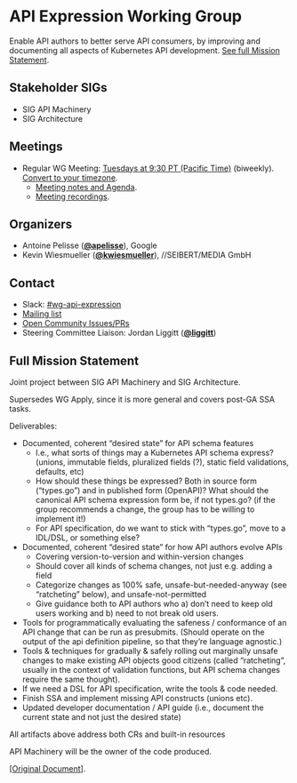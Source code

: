 <!---
This is an autogenerated file!

Please do not edit this file directly, but instead make changes to the
sigs.yaml file in the project root.

To understand how this file is generated, see https://git.k8s.io/community/generator/README.md
--->
# API Expression Working Group

Enable API authors to better serve API consumers, by improving and documenting all aspects of Kubernetes API development.
[See full Mission Statement](https://docs.google.com/document/d/1XYbQXfge2qKM9psksfC5XZnW8hybtLqL1EcJLU4JwKg).

## Stakeholder SIGs
* SIG API Machinery
* SIG Architecture

## Meetings
* Regular WG Meeting: [Tuesdays at 9:30 PT (Pacific Time)](https://zoom.us/j/94238112084) (biweekly). [Convert to your timezone](http://www.thetimezoneconverter.com/?t=9:30&tz=PT%20%28Pacific%20Time%29).
  * [Meeting notes and Agenda](https://docs.google.com/document/d/1CSpNaicbEqKJoW306qaQEBIkwC1mGIcKl3yiB_C0HZk).
  * [Meeting recordings](https://www.youtube.com/playlist?list=PL69nYSiGNLP0CU9g6-yb1NgZXGAhMxfFE&jct=9Leh8O_yrRTB0Kcv3rMKZHncZq8POg).

## Organizers

* Antoine Pelisse (**[@apelisse](https://github.com/apelisse)**), Google
* Kevin Wiesmueller (**[@kwiesmueller](https://github.com/kwiesmueller)**), //SEIBERT/MEDIA GmbH

## Contact
- Slack: [#wg-api-expression](https://kubernetes.slack.com/messages/wg-api-expression)
- [Mailing list](https://groups.google.com/forum/#!forum/kubernetes-wg-api-expression)
- [Open Community Issues/PRs](https://github.com/kubernetes/community/labels/wg%2Fapi-expression)
- Steering Committee Liaison: Jordan Liggitt (**[@liggitt](https://github.com/liggitt)**)
<!-- BEGIN CUSTOM CONTENT -->

## Full Mission Statement

Joint project between SIG API Machinery and SIG Architecture.

Supersedes WG Apply, since it is more general and covers post-GA SSA tasks.

Deliverables:

- Documented, coherent “desired state” for API schema features
  - I.e., what sorts of things may a Kubernetes API schema express? (unions, immutable fields, pluralized fields (?), static field validations, defaults, etc)
  - How should these things be expressed? Both in source form (“types.go”) and in published form (OpenAPI)? What should the canonical API schema expression form be, if not types.go? (if the group recommends a change, the group has to be willing to implement it!)
  - For API specification, do we want to stick with “types.go”, move to a IDL/DSL, or something else?
- Documented, coherent “desired state” for how API authors evolve APIs
  - Covering version-to-version and within-version changes
  - Should cover all kinds of schema changes, not just e.g. adding a field
  - Categorize changes as 100% safe, unsafe-but-needed-anyway (see “ratcheting” below), and unsafe-not-permitted
  - Give guidance both to API authors who 
    a) don’t need to keep old users working and 
    b) need to not break old users.
- Tools for programmatically evaluating the safeness / conformance of an API change that can be run as presubmits. (Should operate on the output of the api definition pipeline, so that they’re language agnostic.)
- Tools & techniques for gradually & safely rolling out marginally unsafe changes to make existing API objects good citizens (called “ratcheting”, usually in the context of validation functions, but API schema changes require the same thought).
- If we need a DSL for API specification, write the tools & code needed.
- Finish SSA and implement missing API constructs (unions etc).
- Updated developer documentation / API guide (i.e., document the current state and not just the desired state)

All artifacts above address both CRs and built-in resources

API Machinery will be the owner of the code produced.

[[Original Document](https://docs.google.com/document/d/1XYbQXfge2qKM9psksfC5XZnW8hybtLqL1EcJLU4JwKg)].

<!-- END CUSTOM CONTENT -->
